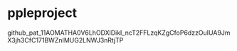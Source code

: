 # ppleproject
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